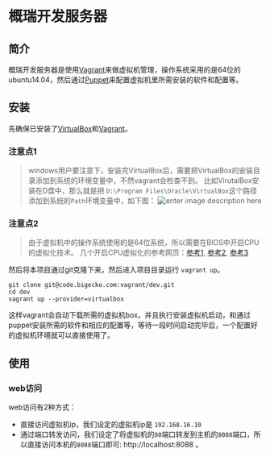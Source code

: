 # 概瑞开发服务器

## 简介
概瑞开发服务器是使用[Vagrant](http://blog.segmentfault.com/fenbox/1190000000264347)来做虚拟机管理，操作系统采用的是64位的ubuntu14.04，然后通过[Puppet](http://baike.baidu.com/view/1794764.htm)来配置虚拟机里所需安装的软件和配置等。

## 安装
先确保已安装了[VirtualBox](https://www.virtualbox.org/wiki/Downloads)和[Vagrant](http://www.vagrantup.com/downloads.html)。


### 注意点1
> windows用户要注意下，安装完VirtualBox后，需要把VirtualBox的安装目录添加到系统的环境变量中，不然vagrant会检查不到。
> 比如VirutalBox安装在D盘中，那么就是把 `D:\Program Files\Oracle\VirtualBox`这个路径添加到系统的`Path`环境变量中，如下图：
> ![enter image description here](https://moznia.by3302.livefilestore.com/y2p23Y9iuyRxDZKdNkJDlr4LZ8M4jZySgdbs6JJOZ7xf_xgDRmsZMol_BYtNp5pwBBkFdYc4BSq8dtuRWPaVs1-wgMahdHISeoZiu4oZuMTWw8/CF798CF7-D727-4388-8415-F38082BE7BF3.png?psid=1)

### 注意点2

> 由于虚拟机中的操作系统使用的是64位系统，所以需要在BIOS中开启CPU的虚拟化技术。
> 几个开启CPU虚拟化的参考网页：[参考1](http://support1.lenovo.com.cn/lenovo/wsi/htmls/detail_12668799330965621.html), [参考2](http://www.tongyongpe.com/n/201408/442.html), [参考3](http://www.newyx.net/gl/215905_1.htm)

然后将本项目通过git克隆下来，然后进入项目目录运行 `vagrant up`。

    git clone git@code.bigecko.com:vagrant/dev.git
    cd dev
    vagrant up --provider=virtualbox

这样vagrant会自动下载所需的虚拟机box，并且执行安装虚拟机启动，和通过puppet安装所需的软件和相应的配置等，等待一段时间启动完毕后，一个配置好的虚拟机环境就可以直接使用了。

## 使用

### web访问

web访问有2种方式：

 - 直接访问虚拟机ip，我们设定的虚拟机ip是 `192.168.16.10`
 - 通过端口转发访问，我们设定了将虚拟机的`80`端口转发到主机的`8088`端口，所以直接访问本机的`8088`端口即可: http://localhost:8088 。
